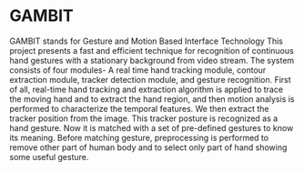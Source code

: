 # GAMBIT
GAMBIT stands for Gesture and Motion Based Interface Technology
This project presents a fast and efficient technique for recognition of continuous hand gestures with a stationary background from video stream. The system consists of four modules- A real time hand tracking module, contour extraction module, tracker detection module, and gesture recognition. First of all, real-time hand tracking and extraction algorithm is applied to trace the moving hand and to extract the hand region, and then motion analysis is performed to characterize the temporal features. We then extract the tracker position from the image. This tracker posture is recognized as a hand gesture. Now it is matched with a set of pre-defined gestures to know its meaning. Before matching gesture, preprocessing is performed to remove other part of human body and to select only part of hand showing some useful gesture.

